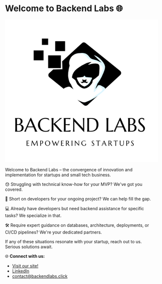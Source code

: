 # Welcome to Backend Labs 🌐

![logo](https://github.com/back-end-labs/.github/raw/main/profile/backendlabs.png)

Welcome to Backend Labs – the convergence of innovation and implementation for startups and small tech business.

😓 Struggling with technical know-how for your MVP? We've got you covered.

👥 Short on developers for your ongoing project? We can help fill the gap.

💻 Already have developers but need backend assistance for specific tasks? We specialize in that.

🛠️ Require expert guidance on databases, architecture, deployments, or CI/CD pipelines? We're your dedicated partners.

If any of these situations resonate with your startup, reach out to us. Serious solutions await.

🌐 **Connect with us:**
- [Visit our site!](https://backendlabs.tech)
- [LinkedIn](https://www.linkedin.com/company/backend-labs)
- [contact@backendlabs.click](mailto:contact@backendlabs.tech)

